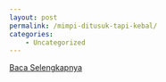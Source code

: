 ```yaml
---
layout: post
permalink: /mimpi-ditusuk-tapi-kebal/
categories:
    - Uncategorized
---
```


[Baca Selengkapnya](/07)